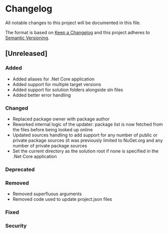 # Changelog
All notable changes to this project will be documented in this file.

The format is based on [Keep a Changelog](http://keepachangelog.com/en/1.0.0/)
and this project adheres to [Semantic Versioning](http://semver.org/spec/v2.0.0.html).

## [Unreleased]

### Added
- Added aliases for .Net Core application
- Added support for multiple target versions
- Added support for solution folders alongside sln files
- Added better error handling

### Changed
- Replaced package owner with package author
- Reworked internal logic of the updater: package list is now fetched from the files before being looked up online
- Updated sources handling to add support for any number of public or private package sources (it was previously limited to NuGet.org and any number of private package sources
- Set the current directory as the solution root if none is specified in the .Net Core application

### Deprecated

### Removed
- Removed superfluous arguments
- Removed code used to update project.json files

### Fixed

### Security
